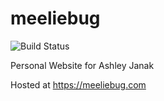 # meeliebug

![Build Status](https://github.com/meeliebug/ozrnetworks/actions/workflows/dockerimage.yml/badge.svg)

Personal Website for Ashley Janak

Hosted at https://meeliebug.com
